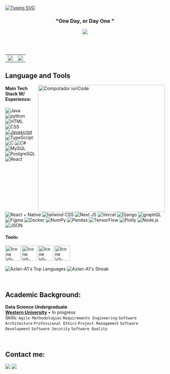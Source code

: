  

<!--
**Azlan-A1/Azlan-A1** is a ✨ _special_ ✨ repository because its `README.md` (this file) appears on your GitHub profile.

Here are some ideas to get you started:

- 🔭 I’m currently working on ...
- 🌱 I’m currently learning ...
- 👯 I’m looking to collaborate on ...
- 🤔 I’m looking for help with ...
- 💬 Ask me about ...
- 📫 How to reach me: ...
- 😄 Pronouns: ...
- ⚡ Fun fact: ...
-->

<a href="https://git.io/typing-svg"><img src="https://readme-typing-svg.demolab.com?font=Fira+Code&size=25&pause=1000&color=23F7AA&random=false&width=435&lines=%3E+%3E+Welcome+to+my+GitHub!;%3E+%3E+My+name+is+Azlan." alt="Typing SVG" /></a>


<h3 align="center">"One Day, or Day One "</h3>


<div align="center">

<!-- Top: GitHub Streak -->
<a href="https://git.io/streak-stats">
  <img src="https://github-readme-streak-stats.herokuapp.com/?user=Azlan-A1&theme=tokyonight" />
</a>

<br><br>

<!-- Bottom: GitHub Stats & Languages Side-by-Side -->
<table>
  <tr>
    <td>
      <img src="https://github-readme-stats.vercel.app/api?username=Azlan-A1&show_icons=true&theme=onedark&hide_rank=true&hide=stars" />
    </td>
    <td>
      <img src="https://github-readme-stats.vercel.app/api/top-langs/?username=Azlan-A1&hide=ShaderLab,HLSL&layout=compact&theme=tokyonight" />
    </td>
  </tr>
</table>

</div>




## Language and Tools

<img src="https://raw.githubusercontent.com/MicaelliMedeiros/micaellimedeiros/master/image/computer-illustration.png" min-width="400px" max-width="400px" width="400px" align="right" alt="Computador iuriCode">

#### Main Tech Stack W/ Experience:
 ![Java](https://img.shields.io/badge/java-%23ED8B00.svg?style=for-the-badge&logo=openjdk&logoColor=white)
 ![python](https://img.shields.io/badge/Python-3776AB?style=for-the-badge&logo=python&logoColor=ffdd54) 
 ![HTML](https://img.shields.io/badge/HTML5-E34F26?style=for-the-badge&logo=html5&logoColor=white)
 ![CSS](https://img.shields.io/badge/CSS3-1572B6?style=for-the-badge&logo=css3&logoColor=white)
 [![Javascript](https://img.shields.io/badge/javascript-%23323330.svg?style=for-the-badge&logo=javascript&logoColor=%23F7DF1E)](https://javascript.com)
 ![TypeScript](https://img.shields.io/badge/typescript-%23007ACC.svg?style=for-the-badge&logo=typescript&logoColor=white)
 ![C](https://img.shields.io/badge/C-A8B9CC?style=for-the-badge&logo=C&logoColor=white)
 ![C#](https://img.shields.io/badge/C%23-239120?style=for-the-badge&logo=csharp&logoColor=white)
 ![MySQL](https://img.shields.io/badge/MySQL-005C84?style=for-the-badge&logo=mysql&logoColor=white)
![PostgreSQL](https://img.shields.io/badge/PostgreSQL-316192?style=for-the-badge&logo=postgresql&logoColor=white)
![React](https://img.shields.io/badge/React-20232A?style=for-the-badge&logo=react&logoColor=61DAFB)
![React + Native](https://img.shields.io/badge/React_Native-20232A?style=for-the-badge&logo=react&logoColor=61DAFB)
![tailwind CSS](https://img.shields.io/badge/Tailwind_CSS-38B2AC?style=for-the-badge&logo=tailwind-css&logoColor=white)
 ![Next JS](https://img.shields.io/badge/next.js-000000?style=for-the-badge&logo=nextdotjs&logoColor=white)
 ![Vercel](https://img.shields.io/badge/Vercel-000000?style=for-the-badge&logo=vercel&logoColor=white)
 ![Django](https://img.shields.io/badge/Django-092E20?style=for-the-badge&logo=django&logoColor=green)
 ![graphQL](https://img.shields.io/badge/GraphQl-E10098?style=for-the-badge&logo=graphql&logoColor=white)
 ![Figma](https://img.shields.io/badge/figma-%23F24E1E.svg?style=for-the-badge&logo=figma&logoColor=white)
 ![Docker](https://img.shields.io/badge/docker-%230db7ed.svg?style=for-the-badge&logo=docker&logoColor=white)
 ![NumPy](https://img.shields.io/badge/numpy-%23013243.svg?style=for-the-badge&logo=numpy&logoColor=white) 
 ![Pandas](https://img.shields.io/badge/pandas-%23150458.svg?style=for-the-badge&logo=pandas&logoColor=white) 
 ![TensorFlow](https://img.shields.io/badge/TensorFlow-%23FF6F00.svg?style=for-the-badge&logo=TensorFlow&logoColor=white) 
 ![Plotly](https://img.shields.io/badge/Plotly-%233F4F75.svg?style=for-the-badge&logo=plotly&logoColor=white) 
 ![Node.js](https://img.shields.io/badge/Node%20js-339933?style=for-the-badge&logo=nodedotjs&logoColor=white)
 ![JSON](https://img.shields.io/badge/json-5E5C5C?style=for-the-badge&logo=json&logoColor=white)

#### Tools:

  [<img height="48px" width="48px" alt="Icone VS-Code" src="https://skillicons.dev/icons?i=figma"/>](https://www.figma.com/)
  [<img height="48px" width="48px" alt="Icone VS-Code" src="https://skillicons.dev/icons?i=vscode"/>](https://code.visualstudio.com/)
  [<img height="48px" width="48px" alt="Icone VS-Code" src="https://skillicons.dev/icons?i=github"/>](https://github.com/)
  [<img height="48px" width="48px" alt="Icone VS-Code" src="https://skillicons.dev/icons?i=git"/>](https://git-scm.com/)

![Azlan-A1's Top Languages](https://github-readme-stats.vercel.app/api/top-langs/?username=Azlan-A1&theme=vue-dark&show_icons=true&hide_border=true&layout=compact)
![Azlan-A1's Streak](https://github-readme-streak-stats.herokuapp.com/?user=Azlan-A1&theme=vue-dark&hide_border=true)

<br>

## Academic Background:


**Data Science Undergraduate** \
[**Western University**](https://www.uwo.ca/index.html)  • In progress\
Skills: `Agile Methodologies` `Requirements Engineering` `Software Architecture` `Professional Ethics`
`Project Management` `Software Development` `Software Security` `Software Quality`

<br>

## Contact me:
<div>
<a href = "mailto: aahma232@uwo.ca"><img loading="lazy" src="https://img.shields.io/badge/Gmail-D14836?style=for-the-badge&logo=gmail&logoColor=white" target="_blank"></a>
<a href="https://www.linkedin.com/in/azlan-ahmad-/" target="_blank"><img loading="lazy" src="https://img.shields.io/badge/-LinkedIn-%230077B5?style=for-the-badge&logo=linkedin&logoColor=white" target="_blank"></a> 
</div>

